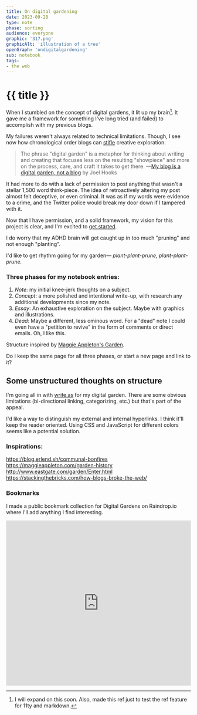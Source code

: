 ```yaml
---
title: On digital gardening
date: 2023-09-28
type: note
phase: sorting
audience: everyone
graphic: '317.png'
graphicAlt: 'illustration of a tree'
openGraph: 'ondigitalgardening'
sub: notebook
tags:
- the web
---
```


# {{ title }}

When I stumbled on the concept of digital gardens, it lit up my brain[^1]. It gave me a framework for something I've long tried (and failed) to accomplish with my previous blogs.


My failures weren't always related to technical limitations. Though, I see now how chronological order blogs can [stifle](https://stackingthebricks.com/how-blogs-broke-the-web/) creative exploration. 

> The phrase "digital garden" is a metaphor for thinking about writing and creating that focuses less on the resulting "showpiece" and more on the process, care, and craft it takes to get there.
—[My blog is a digital garden, not a blog](https://joelhooks.com/digital-garden) by Joel Hooks

It had more to do with a lack of permission to post anything that wasn't a stellar 1,500 word think-piece. The idea of retroactively altering my post almost felt deceptive, or even criminal. It was as if my words were evidence to a crime, and the Twitter police would break my door down if I tampered with it. 

Now that I have permission, and a solid framework, my vision for this project is clear, and I'm excited to [get started](https://fromjason.xyz).

I do worry that my ADHD brain will get caught up in too much "pruning" and not enough "planting". 

I'd like to get rhythm going for my garden— *plant-plant-prune, plant-plant-prune.*

### Three phases for my notebook entries:

1. *Note*: my initial knee-jerk thoughts on a subject. 
2. *Concept*: a more polished and intentional write-up, with research any additional developments since my note. 
3. *Essay*: An exhaustive exploration on the subject. Maybe with graphics and illustrations. 
4. *Dead*: Maybe a different, less ominous word. For a "dead" note I could even have a "petition to revive" in the form of comments or direct emails. Oh, I like this. 

Structure inspired by [Maggie Appleton's Garden](https://maggieappleton.com/garden-history). 

Do I keep the same page for all three phases, or start a new page and link to it? 


## Some unstructured thoughts on structure

I'm going all in with [write.as](https://write.as/about) for my digital garden. There are some obvious limitations (bi-directional linking, categorizing, etc.) but that's part of the appeal. 

I'd like a way to distinguish my external and internal hyperlinks. I think it'll keep the reader oriented. Using CSS and JavaScript for different colors seems like a potential solution. 

[^1]: I will expand on this soon. Also, made this ref just to test the ref feature for 11ty and markdown.

### Inspirations:

https://blog.erlend.sh/communal-bonfires
https://maggieappleton.com/garden-history
http://www.eastgate.com/garden/Enter.html
https://stackingthebricks.com/how-blogs-broke-the-web/


### Bookmarks
I made a public bookmark collection for Digital Gardens on Raindrop.io where I'll add anything I find interesting. 

<iframe style="border: 0; width: 100%; height: 450px;" allowfullscreen frameborder="0" src="https://raindrop.io/JayVee/digital-gardens-38012410/embed"></iframe>

